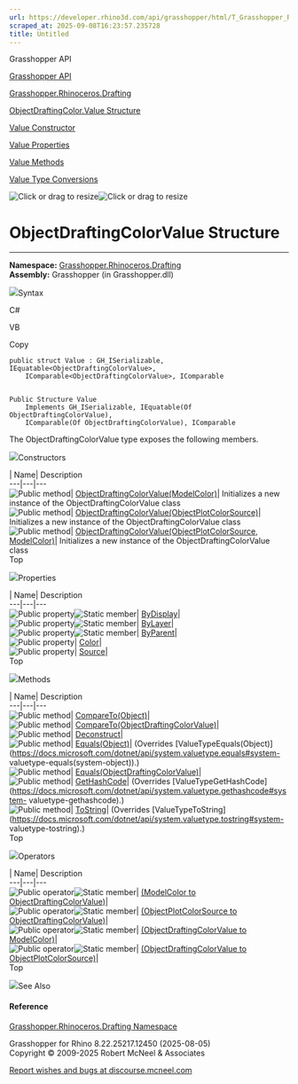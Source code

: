 ```yaml
---
url: https://developer.rhino3d.com/api/grasshopper/html/T_Grasshopper_Rhinoceros_Drafting_ObjectDraftingColor_Value.htm
scraped_at: 2025-09-08T16:23:57.235728
title: Untitled
---
```


Grasshopper API

[Grasshopper API](../html/723c01da-9986-4db2-8f53-6f3a7494df75.htm
"Grasshopper API")

[Grasshopper.Rhinoceros.Drafting](../html/N_Grasshopper_Rhinoceros_Drafting.htm
"Grasshopper.Rhinoceros.Drafting")

[ObjectDraftingColor.Value
Structure](../html/T_Grasshopper_Rhinoceros_Drafting_ObjectDraftingColor_Value.htm
"ObjectDraftingColor.Value Structure")

[Value Constructor
](../html/Overload_Grasshopper_Rhinoceros_Drafting_ObjectDraftingColor_Value__ctor.htm
"Value Constructor ")

[Value
Properties](../html/Properties_T_Grasshopper_Rhinoceros_Drafting_ObjectDraftingColor_Value.htm
"Value Properties")

[Value
Methods](../html/Methods_T_Grasshopper_Rhinoceros_Drafting_ObjectDraftingColor_Value.htm
"Value Methods")

[Value Type
Conversions](../html/Operators_T_Grasshopper_Rhinoceros_Drafting_ObjectDraftingColor_Value.htm
"Value Type Conversions")

![Click or drag to resize](../icons/TocOpen.gif)![Click or drag to
resize](../icons/TocClose.gif)

# ObjectDraftingColorValue Structure  
  
---  
  
**Namespace:**
[Grasshopper.Rhinoceros.Drafting](N_Grasshopper_Rhinoceros_Drafting.htm)  
**Assembly:** Grasshopper (in Grasshopper.dll)

![](../icons/SectionExpanded.png)Syntax

C#

VB

Copy

    
    
    public struct Value : GH_ISerializable, IEquatable<ObjectDraftingColorValue>, 
    	IComparable<ObjectDraftingColorValue>, IComparable
    
    
    Public Structure Value
    	Implements GH_ISerializable, IEquatable(Of ObjectDraftingColorValue), 
    	IComparable(Of ObjectDraftingColorValue), IComparable

The ObjectDraftingColorValue type exposes the following members.

![](../icons/SectionExpanded.png)Constructors

| Name| Description  
---|---|---  
![Public method](../icons/pubmethod.gif)|
[ObjectDraftingColorValue(ModelColor)](M_Grasshopper_Rhinoceros_Drafting_ObjectDraftingColor_Value__ctor.htm)|
Initializes a new instance of the ObjectDraftingColorValue class  
![Public method](../icons/pubmethod.gif)|
[ObjectDraftingColorValue(ObjectPlotColorSource)](M_Grasshopper_Rhinoceros_Drafting_ObjectDraftingColor_Value__ctor_1.htm)|
Initializes a new instance of the ObjectDraftingColorValue class  
![Public method](../icons/pubmethod.gif)|
[ObjectDraftingColorValue(ObjectPlotColorSource,
ModelColor)](M_Grasshopper_Rhinoceros_Drafting_ObjectDraftingColor_Value__ctor_2.htm)|
Initializes a new instance of the ObjectDraftingColorValue class  
Top

![](../icons/SectionExpanded.png)Properties

| Name| Description  
---|---|---  
![Public property](../icons/pubproperty.gif)![Static
member](../icons/static.gif)|
[ByDisplay](P_Grasshopper_Rhinoceros_Drafting_ObjectDraftingColor_Value_ByDisplay.htm)|  
![Public property](../icons/pubproperty.gif)![Static
member](../icons/static.gif)|
[ByLayer](P_Grasshopper_Rhinoceros_Drafting_ObjectDraftingColor_Value_ByLayer.htm)|  
![Public property](../icons/pubproperty.gif)![Static
member](../icons/static.gif)|
[ByParent](P_Grasshopper_Rhinoceros_Drafting_ObjectDraftingColor_Value_ByParent.htm)|  
![Public property](../icons/pubproperty.gif)|
[Color](P_Grasshopper_Rhinoceros_Drafting_ObjectDraftingColor_Value_Color.htm)|  
![Public property](../icons/pubproperty.gif)|
[Source](P_Grasshopper_Rhinoceros_Drafting_ObjectDraftingColor_Value_Source.htm)|  
Top

![](../icons/SectionExpanded.png)Methods

| Name| Description  
---|---|---  
![Public method](../icons/pubmethod.gif)|
[CompareTo(Object)](M_Grasshopper_Rhinoceros_Drafting_ObjectDraftingColor_Value_CompareTo_1.htm)|  
![Public method](../icons/pubmethod.gif)|
[CompareTo(ObjectDraftingColorValue)](M_Grasshopper_Rhinoceros_Drafting_ObjectDraftingColor_Value_CompareTo.htm)|  
![Public method](../icons/pubmethod.gif)|
[Deconstruct](M_Grasshopper_Rhinoceros_Drafting_ObjectDraftingColor_Value_Deconstruct.htm)|  
![Public method](../icons/pubmethod.gif)|
[Equals(Object)](M_Grasshopper_Rhinoceros_Drafting_ObjectDraftingColor_Value_Equals_1.htm)|
(Overrides
[ValueTypeEquals(Object)](https://docs.microsoft.com/dotnet/api/system.valuetype.equals#system-
valuetype-equals\(system-object\)).)  
![Public method](../icons/pubmethod.gif)|
[Equals(ObjectDraftingColorValue)](M_Grasshopper_Rhinoceros_Drafting_ObjectDraftingColor_Value_Equals.htm)|  
![Public method](../icons/pubmethod.gif)|
[GetHashCode](M_Grasshopper_Rhinoceros_Drafting_ObjectDraftingColor_Value_GetHashCode.htm)|
(Overrides
[ValueTypeGetHashCode](https://docs.microsoft.com/dotnet/api/system.valuetype.gethashcode#system-
valuetype-gethashcode).)  
![Public method](../icons/pubmethod.gif)|
[ToString](M_Grasshopper_Rhinoceros_Drafting_ObjectDraftingColor_Value_ToString.htm)|
(Overrides
[ValueTypeToString](https://docs.microsoft.com/dotnet/api/system.valuetype.tostring#system-
valuetype-tostring).)  
Top

![](../icons/SectionExpanded.png)Operators

| Name| Description  
---|---|---  
![Public operator](../icons/puboperator.gif)![Static
member](../icons/static.gif)| [(ModelColor to
ObjectDraftingColorValue)](M_Grasshopper_Rhinoceros_Drafting_ObjectDraftingColor_Value_op_Implicit_2.htm)|  
![Public operator](../icons/puboperator.gif)![Static
member](../icons/static.gif)| [(ObjectPlotColorSource to
ObjectDraftingColorValue)](M_Grasshopper_Rhinoceros_Drafting_ObjectDraftingColor_Value_op_Implicit_3.htm)|  
![Public operator](../icons/puboperator.gif)![Static
member](../icons/static.gif)| [(ObjectDraftingColorValue to
ModelColor)](M_Grasshopper_Rhinoceros_Drafting_ObjectDraftingColor_Value_op_Implicit_1.htm)|  
![Public operator](../icons/puboperator.gif)![Static
member](../icons/static.gif)| [(ObjectDraftingColorValue to
ObjectPlotColorSource)](M_Grasshopper_Rhinoceros_Drafting_ObjectDraftingColor_Value_op_Implicit.htm)|  
Top

![](../icons/SectionExpanded.png)See Also

#### Reference

[Grasshopper.Rhinoceros.Drafting
Namespace](N_Grasshopper_Rhinoceros_Drafting.htm)

Grasshopper for Rhino 8.22.25217.12450 (2025-08-05)  
Copyright © 2009-2025 Robert McNeel & Associates

[Report wishes and bugs at
discourse.mcneel.com](https://discourse.mcneel.com/c/grasshopper)

